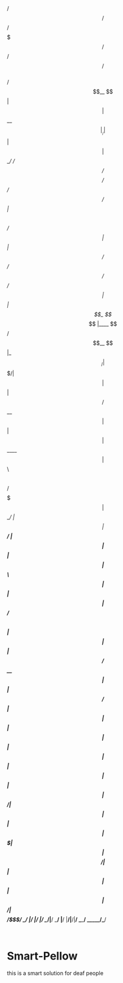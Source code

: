 ⠀⠀⠀⠀⠀⠀⠀⠀⠀⠀⠀⠀⠀⠀⠀⠀⠀⠀⠀⠀⠀⠀⠀⠀⠀⠀⠀⠀⠀⠀

  /$$$$$$                                      /$$           /$$$$$$$  /$$ /$$ /$$                        
 /$$__  $$                                    | $$          | $$__  $$|__/| $$| $$                        
| $$  \__/ /$$$$$$/$$$$   /$$$$$$   /$$$$$$  /$$$$$$        | $$  \ $$ /$$| $$| $$  /$$$$$$  /$$  /$$  /$$
|  $$$$$$ | $$_  $$_  $$ |____  $$ /$$__  $$|_  $$_/        | $$$$$$$/| $$| $$| $$ /$$__  $$| $$ | $$ | $$
 \____  $$| $$ \ $$ \ $$  /$$$$$$$| $$  \__/  | $$          | $$____/ | $$| $$| $$| $$  \ $$| $$ | $$ | $$
 /$$  \ $$| $$ | $$ | $$ /$$__  $$| $$        | $$ /$$      | $$      | $$| $$| $$| $$  | $$| $$ | $$ | $$
|  $$$$$$/| $$ | $$ | $$|  $$$$$$$| $$        |  $$$$/      | $$      | $$| $$| $$|  $$$$$$/|  $$$$$/$$$$/
 \______/ |__/ |__/ |__/ \_______/|__/         \___/        |__/      |__/|__/|__/ \______/  \_____/\___/ 
                                                                                                          
                                                                                                          
                                                                                                          
⠀⠀⠀⠀⠀⠀
⠀⠀⠀⠀⠀⠀⠀⠀⠀⠀⠀⠀⠀⠀⠀⠀⠀⠀⠀⠀⠀⠀⠀⠀⠀⠀⠀⠀⠀⠀
# Smart-Pellow
this is a smart solution for deaf people 

